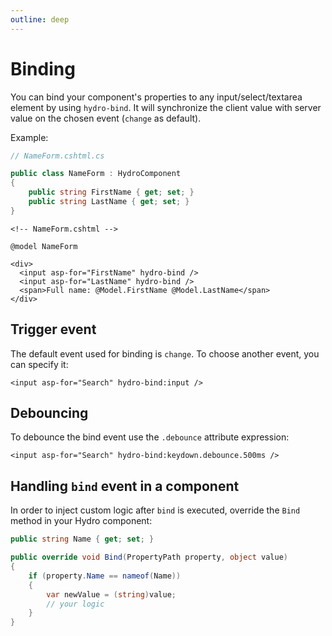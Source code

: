 ```yaml
---
outline: deep
---
```


# Binding

You can bind your component's properties to any input/select/textarea element by using `hydro-bind`. It will synchronize the client value with server value on the chosen event (`change` as default).

Example:

```csharp
// NameForm.cshtml.cs

public class NameForm : HydroComponent
{
    public string FirstName { get; set; }
    public string LastName { get; set; }
}
```

```razor
<!-- NameForm.cshtml -->

@model NameForm

<div>
  <input asp-for="FirstName" hydro-bind />
  <input asp-for="LastName" hydro-bind />
  <span>Full name: @Model.FirstName @Model.LastName</span>
</div>
```

## Trigger event

The default event used for binding is `change`. To choose another event, you can specify it:

```razor
<input asp-for="Search" hydro-bind:input />
```

## Debouncing

To debounce the bind event use the `.debounce` attribute expression:
```razor
<input asp-for="Search" hydro-bind:keydown.debounce.500ms />
```

## Handling `bind` event in a component

In order to inject custom logic after `bind` is executed, override the `Bind` method in your Hydro component:

```c#
public string Name { get; set; }

public override void Bind(PropertyPath property, object value)
{
    if (property.Name == nameof(Name))
    {
        var newValue = (string)value;
        // your logic    
    }
}
```
